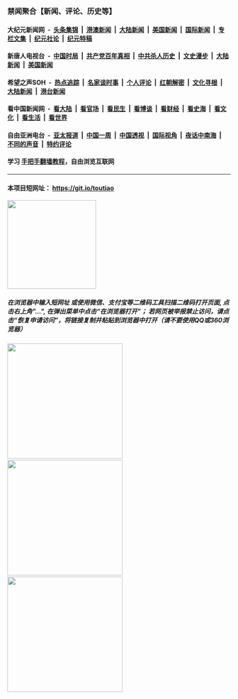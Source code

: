 ### 禁闻聚合【新闻、评论、历史等】

#### 大纪元新闻网 &nbsp;-&nbsp; [头条集锦](indexes/E头条集锦.md?t=02130944) &nbsp;|&nbsp; [港澳新闻](indexes/E港澳新闻.md?t=02130944)  &nbsp;|&nbsp; [大陆新闻](indexes/E大陆新闻.md?t=02130944) &nbsp;|&nbsp; [美国新闻](indexes/E美国新闻.md?t=02130944) &nbsp;|&nbsp; [国际新闻](indexes/E国际新闻.md?t=02130944) &nbsp;|&nbsp; [专栏文集](indexes/E专栏文集.md?t=02130944) &nbsp;|&nbsp; [纪元社论](indexes/E纪元社论.md?t=02130944) &nbsp;|&nbsp; [纪元特稿](indexes/E纪元特稿.md?t=02130944) 

#### 新唐人电视台 &nbsp;-&nbsp; [中国时局](indexes/N中国时局.md?t=02130944) &nbsp;|&nbsp; [共产党百年真相](indexes/N共产党百年真相.md?t=02130944) &nbsp;|&nbsp; [中共杀人历史](indexes/N中共杀人历史.md?t=02130944) &nbsp;|&nbsp; [文史漫步](indexes/N文史漫步.md?t=02130944) &nbsp;|&nbsp; [大陆新闻](indexes/N大陆新闻.md?t=02130944) &nbsp;|&nbsp; [美国新闻](indexes/N美国新闻.md?t=02130944)

#### 希望之声SOH &nbsp;-&nbsp; [热点追踪](indexes/H热点追踪.md?t=02130944) &nbsp;|&nbsp; [名家谈时事](indexes/H名家谈时事.md?t=02130944) &nbsp;|&nbsp; [个人评论](indexes/H个人评论.md?t=02130944)  &nbsp;|&nbsp; [红朝解密](indexes/H红朝解密.md?t=02130944) &nbsp;|&nbsp; [文化寻根](indexes/H文化寻根.md?t=02130944) &nbsp;|&nbsp; [大陆新闻](indexes/H大陆新闻.md?t=02130944) &nbsp;|&nbsp; [港台新闻](indexes/H港台新闻.md?t=02130944)

#### 看中国新闻网 &nbsp;-&nbsp; [看大陆](indexes/S看大陆.md?t=02130944) &nbsp;|&nbsp; [看官场](indexes/S看官场.md?t=02130944) &nbsp;|&nbsp; [看民生](indexes/S看民生.md?t=02130944)  &nbsp;|&nbsp; [看博谈](indexes/S看博谈.md?t=02130944) &nbsp;|&nbsp; [看财经](indexes/S看财经.md?t=02130944) &nbsp;|&nbsp; [看史海](indexes/S看史海.md?t=02130944) &nbsp;|&nbsp; [看文化](indexes/S看文化.md?t=02130944) &nbsp;|&nbsp; [看生活](indexes/S看生活.md?t=02130944) &nbsp;|&nbsp; [看世界](indexes/S看世界.md?t=02130944)

#### 自由亚洲电台 &nbsp;-&nbsp; [亚太报道](indexes/R亚太报道.md?t=02130944) &nbsp;|&nbsp; [中国一周](indexes/R中国一周.md?t=02130944) &nbsp;|&nbsp; [中国透视](indexes/R中国透视.md?t=02130944)  &nbsp;|&nbsp; [国际视角](indexes/R国际视角.md?t=02130944) &nbsp;|&nbsp; [夜话中南海](indexes/R夜话中南海.md?t=02130944) &nbsp;|&nbsp; [不同的声音](indexes/R不同的声音.md?t=02130944) &nbsp;|&nbsp; [特约评论](indexes/R特约评论.md?t=02130944)

#### 学习 [手把手翻墙教程](https://github.com/gfw-breaker/guides/wiki)，自由浏览互联网

----

#### 本项目短网址： https://git.io/toutiao
<img src="https://raw.githubusercontent.com/gfw-breaker/banned-news/master/scripts/img/qr.png" width="200px"/>  

##### 在浏览器中输入短网址 或使用微信、支付宝等二维码工具扫描二维码打开页面, 点击右上角"...", 在弹出菜单中点击“在浏览器打开”； 若网页被举报禁止访问，请点击“恢复申请访问”，将链接复制并粘贴到浏览器中打开（请不要使用QQ或360浏览器）

<img src="https://raw.githubusercontent.com/gfw-breaker/banned-news/master/scripts/img/1.png" width="260px"/> &nbsp; <img src="https://raw.githubusercontent.com/gfw-breaker/banned-news/master/scripts/img/2.png" width="260px"/> &nbsp; <img src="https://raw.githubusercontent.com/gfw-breaker/banned-news/master/scripts/img/3.png" width="260px"/>
